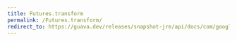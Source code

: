 ```yaml
---
title: Futures.transform
permalink: /Futures.transform/
redirect_to: https://guava.dev/releases/snapshot-jre/api/docs/com/google/common/util/concurrent/Futures.html#transform-com.google.common.util.concurrent.ListenableFuture-com.google.common.base.Function-java.util.concurrent.Executor-
---
```

